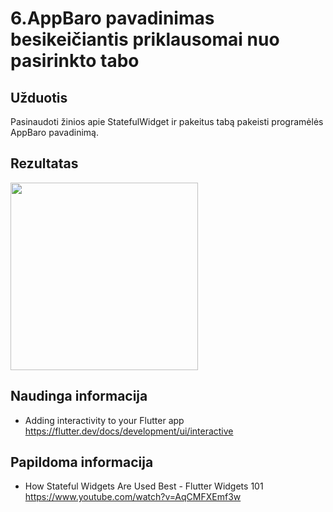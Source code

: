 # 6.AppBaro pavadinimas besikeičiantis priklausomai nuo pasirinkto tabo

## Užduotis
Pasinaudoti žinios apie StatefulWidget ir pakeitus tabą pakeisti programėlės AppBaro pavadinimą. 

## Rezultatas
<img src="https://raw.githubusercontent.com/nma-vasara-2020/uzduotys/master/uzduotys/screenshots/6-completed-task.gif" width="300">

## Naudinga informacija
- Adding interactivity to your Flutter app https://flutter.dev/docs/development/ui/interactive

## Papildoma informacija
- How Stateful Widgets Are Used Best - Flutter Widgets 101 https://www.youtube.com/watch?v=AqCMFXEmf3w